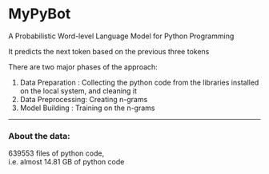 # MyPyBot

A Probabilistic Word-level Language Model for Python Programming

It predicts the next token based on the previous three tokens

There are two major phases of the approach:
1. Data Preparation : Collecting the python code from the libraries installed on the local system, and cleaning it
2. Data Preprocessing: Creating n-grams
3. Model Building   : Training on the n-grams
___

### About the data:

639553 files of python code, 
<br>
i.e. almost 14.81 GB of python code
